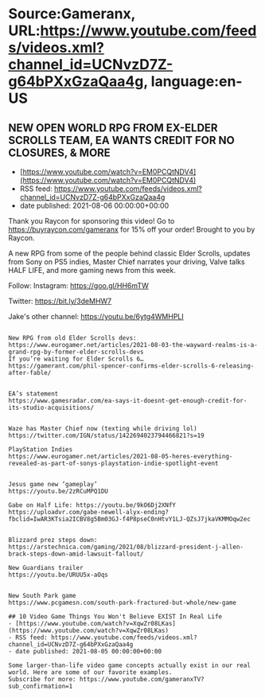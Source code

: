 # Source:Gameranx, URL:https://www.youtube.com/feeds/videos.xml?channel_id=UCNvzD7Z-g64bPXxGzaQaa4g, language:en-US

## NEW OPEN WORLD RPG FROM EX-ELDER SCROLLS TEAM, EA WANTS CREDIT FOR NO CLOSURES, & MORE
 - [https://www.youtube.com/watch?v=EM0PCQtNDV4](https://www.youtube.com/watch?v=EM0PCQtNDV4)
 - RSS feed: https://www.youtube.com/feeds/videos.xml?channel_id=UCNvzD7Z-g64bPXxGzaQaa4g
 - date published: 2021-08-06 00:00:00+00:00

Thank you Raycon for sponsoring this video! Go to https://buyraycon.com/gameranx for 15% off your order! Brought to you by Raycon.

A new RPG from some of the people behind classic Elder Scrolls, updates from Sony on PS5 indies, Master Chief narrates your driving, Valve talks HALF LIFE, and more gaming news from this week.

Follow:
 Instagram: https://goo.gl/HH6mTW​​​​​​​

Twitter: https://bit.ly/3deMHW7​​​​​​​

Jake's other channel: https://youtu.be/6ytg4WMHPLI



 ~~~~STORIES~~~~

New RPG from old Elder Scrolls devs:
https://www.eurogamer.net/articles/2021-08-03-the-wayward-realms-is-a-grand-rpg-by-former-elder-scrolls-devs
If you’re waiting for Elder Scrolls 6…
https://gamerant.com/phil-spencer-confirms-elder-scrolls-6-releasing-after-fable/


EA’s statement
https://www.gamesradar.com/ea-says-it-doesnt-get-enough-credit-for-its-studio-acquisitions/


Waze has Master Chief now (texting while driving lol)
https://twitter.com/IGN/status/1422694023794466821?s=19

PlayStation Indies
https://www.eurogamer.net/articles/2021-08-05-heres-everything-revealed-as-part-of-sonys-playstation-indie-spotlight-event


Jesus game new ‘gameplay’
https://youtu.be/2zRCuMPQ1DU

Gabe on Half Life: https://youtu.be/9kO6Dj2XNfY
https://uploadvr.com/gabe-newell-alyx-ending?fbclid=IwAR3KTsia2ICBV8g5Bm03GJ-f4P8pseC0nHtvY1LJ-QZsJ7jkaVKMMOqw2ec


Blizzard prez steps down:
https://arstechnica.com/gaming/2021/08/blizzard-president-j-allen-brack-steps-down-amid-lawsuit-fallout/

New Guardians trailer
https://youtu.be/URUU5x-aOqs


New South Park game
https://www.pcgamesn.com/south-park-fractured-but-whole/new-game

## 10 Video Game Things You Won't Believe EXIST In Real Life
 - [https://www.youtube.com/watch?v=XqwZr08LKas](https://www.youtube.com/watch?v=XqwZr08LKas)
 - RSS feed: https://www.youtube.com/feeds/videos.xml?channel_id=UCNvzD7Z-g64bPXxGzaQaa4g
 - date published: 2021-08-05 00:00:00+00:00

Some larger-than-life video game concepts actually exist in our real world. Here are some of our favorite examples.
Subscribe for more: https://www.youtube.com/gameranxTV?sub_confirmation=1

